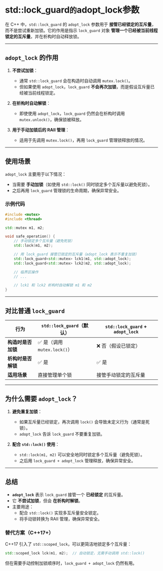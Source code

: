# std::lock_guard` 的 `adopt_lock参数

在 C++ 中，`std::lock_guard` 的 `adopt_lock` 参数用于 **接管已经锁定的互斥量**，而不是尝试重新加锁。它的作用是指示 `lock_guard` 对象 **管理一个已经被当前线程锁定的互斥量**，并在析构时自动释放锁。

---

## **`adopt_lock` 的作用**
1. **不尝试加锁**：
   - 通常 `std::lock_guard` 会在构造时自动调用 `mutex.lock()`。
   - 但如果使用 `adopt_lock`，`lock_guard` **不会再次加锁**，而是假设互斥量已经被当前线程锁定。

2. **在析构时自动解锁**：
   - 即使使用 `adopt_lock`，`lock_guard` 仍然会在析构时调用 `mutex.unlock()`，确保锁被释放。

3. **用于手动加锁后的 RAII 管理**：
   - 适用于先调用 `mutex.lock()`，再用 `lock_guard` 管理锁释放的情况。

---

## **使用场景**
`adopt_lock` 主要用于以下情况：
- 当需要 **手动加锁**（如使用 `std::lock()` 同时锁定多个互斥量以避免死锁）。
- 之后再用 `lock_guard` 管理锁的生命周期，确保异常安全。

### **示例代码**
```cpp
#include <mutex>
#include <thread>

std::mutex m1, m2;

void safe_operation() {
    // 手动锁定多个互斥量（避免死锁）
    std::lock(m1, m2);

    // 用 lock_guard 接管已锁定的互斥量（adopt_lock 表示不重复加锁）
    std::lock_guard<std::mutex> lck1(m1, std::adopt_lock);
    std::lock_guard<std::mutex> lck2(m2, std::adopt_lock);

    // 临界区操作
    // ... 

    // lck1 和 lck2 析构时自动解锁 m1 和 m2
}
```

---

## **对比普通 `lock_guard`**
| 行为               | `std::lock_guard`（默认）   | `std::lock_guard` + `adopt_lock` |
| ------------------ | --------------------------- | -------------------------------- |
| **构造时是否加锁** | ✅ 是（调用 `mutex.lock()`） | ❌ 否（假设已锁定）               |
| **析构时是否解锁** | ✅ 是                        | ✅ 是                             |
| **适用场景**       | 直接管理单个锁              | 接管手动锁定的互斥量             |

---

## **为什么需要 `adopt_lock`？**
1. **避免重复加锁**：
   - 如果互斥量已经锁定，再次调用 `lock()` 会导致未定义行为（通常是死锁）。
   - `adopt_lock` 告诉 `lock_guard` 不要重复加锁。

2. **配合 `std::lock()` 使用**：
   - `std::lock(m1, m2)` 可以安全地同时锁定多个互斥量（避免死锁）。
   - 之后用 `lock_guard + adopt_lock` 管理释放，确保异常安全。

---

## **总结**
- **`adopt_lock`** 表示 `lock_guard` 接管一个 **已经锁定** 的互斥量。
- 它 **不尝试加锁**，但会 **在析构时解锁**。
- 主要用途：
  - 配合 `std::lock()` 实现多互斥量安全锁定。
  - 将手动锁转换为 RAII 管理，确保异常安全。

### **替代方案（C++17+）**
C++17 引入了 `std::scoped_lock`，可以更简洁地锁定多个互斥量：
```cpp
std::scoped_lock lck(m1, m2);  // 自动锁定，无需手动调用 std::lock()
```
但在需要手动控制加锁顺序时，`lock_guard + adopt_lock` 仍然有用。
